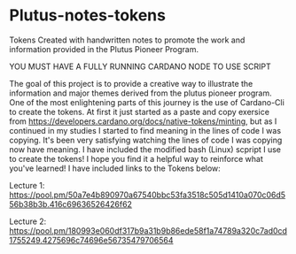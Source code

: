 # Plutus-notes-tokens
Tokens Created with handwritten notes to promote the work and information provided in the Plutus Pioneer Program. 

YOU MUST HAVE A FULLY RUNNING CARDANO NODE TO USE SCRIPT

The goal of this project is to provide a creative way to illustrate the information and major themes derived from the plutus pioneer program. One of the most enlightening parts of this journey is the use of Cardano-Cli to create the tokens. At first it just started as a paste and copy exersice from https://developers.cardano.org/docs/native-tokens/minting, but as I continued in my studies I started to find meaning in the lines of code I was copying. It's been very satisfying watching the lines of code I was copying now have meaning. I have included the modified bash (Linux) scpript I use to create the tokens! I hope you find it a helpful way to reinforce what you've learned! I have included links to the Tokens below:

Lecture 1:
https://pool.pm/50a7e4b890970a67540bbc53fa3518c505d1410a070c06d556b38b3b.416c69636526426f62

Lecture 2:
https://pool.pm/180993e060df317b9a31b9b86ede58f1a74789a320c7ad0cd1755249.4275696c74696e56735479706564
